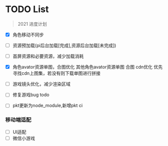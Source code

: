 TODO List
===
> 2021 进度计划
- [x] 角色移动不同步
- [ ] 资源预加载(pi后台加载[完成],资源后台加载[未完成])
- [ ] 首屏资源和必要资源，减少加载消耗
- [x] 角色avator资源单图，合图优化 其他角色avator资源单图 合图 cdn优化 优先寻找cdn上图集，若没有则下载单图进行拼接
- [ ] 游戏镜头优化，减少渲染区域
- [ ] 修复游戏bug todo
- [ ] pkt更新为node_module,新增pkt ci


### 移动端适配
- [ ] UI适配
- [ ] 微信小游戏
